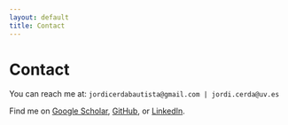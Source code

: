 ```yaml
---
layout: default
title: Contact
---
```


<h1>Contact</h1>
<p>You can reach me at: <code>jordicerdabautista@gmail.com | jordi.cerda@uv.es</code></p>
<p>Find me on <a href="https://scholar.google.com">Google Scholar</a>, <a href="https://github.com/">GitHub</a>, or <a href="https://linkedin.com">LinkedIn</a>.</p>
